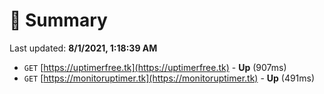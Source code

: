 # 📖 Summary
Last updated: **8/1/2021, 1:18:39 AM**

- `GET` [https://uptimerfree.tk](https://uptimerfree.tk) - **Up** (907ms)
- `GET` [https://monitoruptimer.tk](https://monitoruptimer.tk) - **Up** (491ms)
